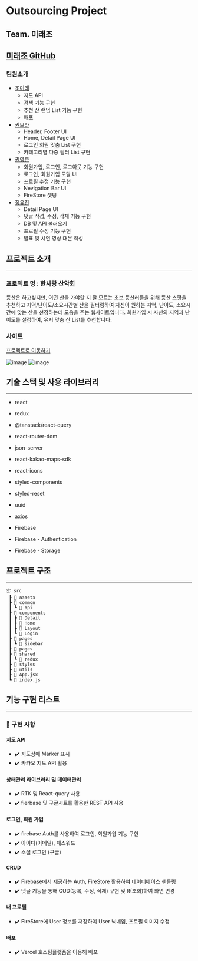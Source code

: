 # Outsourcing Project

## Team. 미래조
[미래조 GitHub](https://github.com/mirae-Jo/Outsourcing.git)
---
### 팀원소개
- [조미래](https://github.com/mirae-Jo)
  - 지도 API
  - 검색 기능 구현
  - 추천 산 랜덤 List 기능 구현
  - 배포
- [권보라](https://github.com/surely07)
  - Header, Footer UI
  - Home, Detail Page UI
  - 로그인 회원 맞춤 List 구현
  - 카테고리별 다중 필터 List 구현
- [권영준](https://github.com/joonyg)
  - 회원가입, 로그인, 로그아웃 기능 구현
  - 로그인, 회원가입 모달 UI
  - 프로필 수정 기능 구현
  - Nevigation Bar UI
  - FireStore 셋팅
- [정유진](https://github.com/Yujin-Jeong-dev)
  - Detail Page UI
  - 댓글 작성, 수정, 삭제 기능 구현
  - DB 및 API 불러오기
  - 프로필 수정 기능 구현
  - 발표 및 시연 영상 대본 작성

## 프로젝트 소개
---
### 프로젝트 명 : 한사랑 산악회
등산은 하고싶지만, 어떤 산을 가야할 지 잘 모르는 초보 등산러들을 위해 등산 스팟을 추천하고
지역/난이도/소요시간별 산을 필터링하여 자신이 원하는 지역, 난이도, 소요시간에 맞는 산을 선정하는데 도움을 주는 웹사이트입니다.
회원가입 시 자신의 지역과 난이도를 설정하여, 유저 맞춤 산 List를 추천합니다.
  
### 사이트
[프로젝트로 이동하기](https://hansarang.vercel.app/)

![image](https://github.com/mirae-Jo/Outsourcing/assets/147504785/d7d93f5f-ad0f-46d2-bd74-e5f3000439bf)
![image](https://github.com/mirae-Jo/Outsourcing/assets/147504785/76457771-dea7-4ce2-8b9a-4add8581082e)


## 기술 스택 및 사용 라이브러리
---
- react
- redux
- @tanstack/react-query
- react-router-dom
- json-server
- react-kakao-maps-sdk
- react-icons
- styled-components
- styled-reset
- uuid
- axios

- Firebase
- Firebase - Authentication
- Firebase - Storage


## 프로젝트 구조
---
```
📦 src
 ┣ 📂 assets
 ┣ 📂 common
 ┃ ┗ 📂 api
 ┣ 📂 components
 ┃ ┣ 📂 Detail
 ┃ ┣ 📂 Home
 ┃ ┣ 📂 Layout
 ┃ ┗ 📂 Login
 ┣ 📂 pages
 ┃ ┗ 📂 sidebar
 ┣ 📂 pages
 ┣ 📂 shared
 ┃ ┗ 📂 redux
 ┣ 📂 styles
 ┣ 📂 utils
 ┣ 📜 App.jsx
 ┗ 📜 index.js
```

## 기능 구현 리스트
---
### 📌 구현 사항

#### 지도 API
- ✔️ 지도상에 Marker 표시
- ✔️ 카카오 지도 API 활용

#### 상태관리 라이브러리 및 데이터관리
- ✔️ RTK 및 React-query 사용
- ✔️ fierbase 및 구글시트를 활용한 REST API 사용

#### 로그인, 회원 가입
- ✔️ firebase Auth를 사용하여 로그인, 회원가입 기능 구현
- ✔️ 아이디(이메일), 패스워드
- ✔️ 소셜 로그인 (구글)

#### CRUD
- ✔️ Firebase에서 제공하는 Auth, FireStore 활용하여 데이터베이스 핸들링
- ✔️ 댓글 기능을 통해 CUD(등록, 수정, 삭제) 구현 및 R(조회)하여 화면 변경

#### 내 프로필
- ✔️ FireStore에 User 정보를 저장하여 User 닉네임, 프로필 이미지 수정

#### 배포
- ✔️ Vercel 호스팅플랫폼을 이용해 배포

